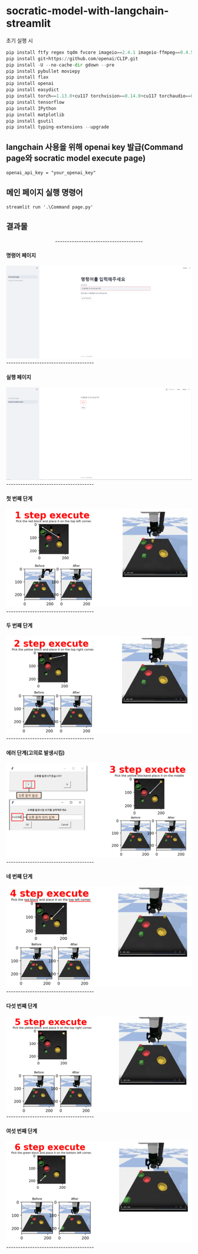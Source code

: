 # socratic-model-with-langchain-streamlit

초기 실행 시
``` python
pip install ftfy regex tqdm fvcore imageio==2.4.1 imageio-ffmpeg==0.4.5
pip install git+https://github.com/openai/CLIP.git
pip install -U --no-cache-dir gdown --pre
pip install pybullet moviepy
pip install flax
pip install openai
pip install easydict
pip install torch==1.13.0+cu117 torchvision==0.14.0+cu117 torchaudio==0.13.0 --extra-index-url https://download.pytorch.org/whl/cu117
pip install tensorflow
pip install IPython
pip install matplotlib
pip install gsutil
pip install typing-extensions --upgrade
```

## langchain 사용을 위해 openai key 발급(Command page와 socratic model execute page)
```
openai_api_key = "your_openai_key"
```

## 메인 페이지 실행 명령어
```
streamlit run '.\Command page.py'
```

## 결과물

<p align="center">
  -------------------------------------
  
  #### 명령어 페이지
  <img src="./images/Command page.PNG">
  -------------------------------------

  #### 실행 페이지
  <img src="./images/execute page.PNG">
  -------------------------------------

  #### 첫 번째 단계
  <img src="./images/1 step execute.PNG">
  -------------------------------------

  #### 두 번째 단계
  <img src="./images/2 step execute.PNG">
  -------------------------------------

  #### 에러 단계(고의로 발생시킴)
  <img src="./images/error step execute.PNG">
  -------------------------------------

  #### 네 번째 단계
  <img src="./images/4 step execute.PNG">
  -------------------------------------
  
  #### 다섯 번째 단계
  <img src="./images/5 step execute.PNG">
  -------------------------------------

  #### 여섯 번째 단계
  <img src="./images/6 step execute.PNG">
  -------------------------------------
  
</p>
